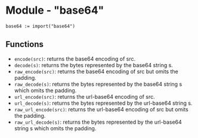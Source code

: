 # Module - "base64"

```golang
base64 := import("base64")
```

## Functions

- `encode(src)`: returns the base64 encoding of src.
- `decode(s)`: returns the bytes represented by the base64 string s.
- `raw_encode(src)`: returns the base64 encoding of src but omits the padding.
- `raw_decode(s)`: returns the bytes represented by the base64 string s which
  omits the padding.
- `url_encode(src)`: returns the url-base64 encoding of src.
- `url_decode(s)`: returns the bytes represented by the url-base64 string s.
- `raw_url_encode(src)`: returns the url-base64 encoding of src but omits the
  padding.
- `raw_url_decode(s)`: returns the bytes represented by the url-base64 string
  s which omits the padding.
